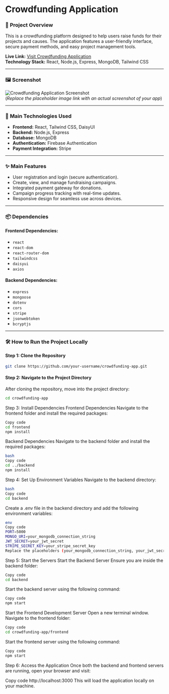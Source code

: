 # Crowdfunding Application  

### 🌟 **Project Overview**  
This is a crowdfunding platform designed to help users raise funds for their projects and causes. The application features a user-friendly interface, secure payment methods, and easy project management tools.  

**Live Link:** [Visit Crowdfunding Application](https://crowdcube-bfdbf.web.app/)  
**Technology Stack:** React, Node.js, Express, MongoDB, Tailwind CSS  

---

### 🖼️ **Screenshot**  
![Crowdfunding Application Screenshot](https://i.ibb.co.com/gJJ1x4F/crowdcube.png)  
(*Replace the placeholder image link with an actual screenshot of your app*)  

---

### 🚀 **Main Technologies Used**  
- **Frontend:** React, Tailwind CSS, DaisyUI  
- **Backend:** Node.js, Express  
- **Database:** MongoDB  
- **Authentication:** Firebase Authentication  
- **Payment Integration:** Stripe  

---

### ✨ **Main Features**  
- User registration and login (secure authentication).  
- Create, view, and manage fundraising campaigns.  
- Integrated payment gateway for donations.  
- Campaign progress tracking with real-time updates.  
- Responsive design for seamless use across devices.  

---

### 📦 **Dependencies**  

#### Frontend Dependencies:  
- `react`  
- `react-dom`  
- `react-router-dom`  
- `tailwindcss`  
- `daisyui`  
- `axios`  

#### Backend Dependencies:  
- `express`  
- `mongoose`  
- `dotenv`  
- `cors`  
- `stripe`  
- `jsonwebtoken`  
- `bcryptjs`  

---

### 🛠️ **How to Run the Project Locally**  

#### Step 1: Clone the Repository  
```bash
git clone https://github.com/your-username/crowdfunding-app.git

```
#### Step 2: Navigate to the Project Directory  
After cloning the repository, move into the project directory:  
```bash
cd crowdfunding-app

```
Step 3: Install Dependencies
Frontend Dependencies
Navigate to the frontend folder and install the required packages:

```bash
Copy code
cd frontend
npm install

```
Backend Dependencies
Navigate to the backend folder and install the required packages:

```bash
bash
Copy code
cd ../backend
npm install

```
Step 4: Set Up Environment Variables
Navigate to the backend directory:
```bash
bash
Copy code
cd backend
```
Create a .env file in the backend directory and add the following environment variables:
```bash
env
Copy code
PORT=5000
MONGO_URI=your_mongodb_connection_string
JWT_SECRET=your_jwt_secret
STRIPE_SECRET_KEY=your_stripe_secret_key
Replace the placeholders (your_mongodb_connection_string, your_jwt_secret, and your_stripe_secret_key) with your actual configuration values.

```
Step 5: Start the Servers
Start the Backend Server
Ensure you are inside the backend folder:
```bash
Copy code
cd backend
```
Start the backend server using the following command:
```bash
Copy code
npm start
```
Start the Frontend Development Server
Open a new terminal window.
Navigate to the frontend folder:
```bash
Copy code
cd crowdfunding-app/frontend
```
Start the frontend server using the following command:
```bash
Copy code
npm start
```

Step 6: Access the Application
Once both the backend and frontend servers are running, open your browser and visit:

Copy code
http://localhost:3000
This will load the application locally on your machine.

